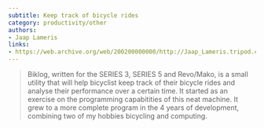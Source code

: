 ```yaml
---
subtitle: Keep track of bicycle rides
category: productivity/other
authors:
- Jaap Lameris
links: 
- https://web.archive.org/web/200200000000/http://Jaap_Lameris.tripod.com/mypsion.htm
---
```


> Biklog, written for the SERIES 3, SERIES 5 and Revo/Mako, is a small utility that will help bicyclist keep track of their bicycle rides and analyse their performance over a certain time. It started as an exercise on the programming capabitities of this neat machine. It grew to a more complete program in the 4 years of development, combining two of my hobbies bicycling and computing.